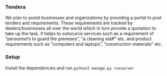 ### Tendera

We plan to assist businesses and organizations by providing a portal to post tenders and requirements. These requirements are tracked by dealers/businesses all over the world which in turn provide a quotation to take up the task. It helps to outsource services such as a requirement of “personnel’s to guard the premises”, “a cleaning staff” etc. and product requirements such as “computers and laptops”, “construction materials” etc.

### Setup

Install the dependencies and run
`python3 manage.py runserver`
